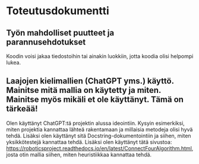 # Toteutusdokumentti

## Työn mahdolliset puutteet ja parannusehdotukset

Koodin voisi jakaa tiedostoihin tai ainakin luokkiin, jotta koodia olisi helpompi lukea. 

## Laajojen kielimallien (ChatGPT yms.) käyttö. Mainitse mitä mallia on käytetty ja miten. Mainitse myös mikäli et ole käyttänyt. Tämä on tärkeää!

Olen käyttänyt ChatGPT:tä projektin alussa ideointiin. Kysyin esimerkiksi, miten projektia kannattaa lähteä rakentamaan ja millaisia metodeja olisi hyvä tehdä. Lisäksi olen käyttänyt sitä Docstring-dokumentointiin ja siihen, miten yksikkötestejä kannattaa tehdä. Lisäksi olen käyttänyt tätä sivustoa: https://roboticsproject.readthedocs.io/en/latest/ConnectFourAlgorithm.html, josta otin mallia siihen, miten heuristiikkaa kannattaa tehdä.

